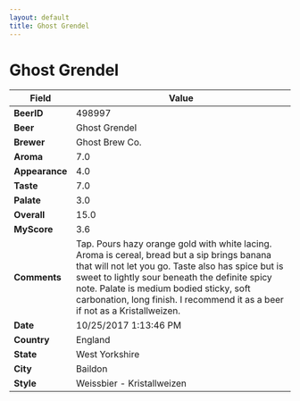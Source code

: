```yaml
---
layout: default
title: Ghost Grendel
---
```


# Ghost Grendel

| Field         | Value     |
|---------------|-----------|
| **BeerID** | 498997 |
| **Beer** | Ghost Grendel |
| **Brewer** | Ghost Brew Co. |
| **Aroma** | 7.0 |
| **Appearance** | 4.0 |
| **Taste** | 7.0 |
| **Palate** | 3.0 |
| **Overall** | 15.0 |
| **MyScore** | 3.6 |
| **Comments** | Tap. Pours hazy orange gold with white lacing. Aroma is cereal, bread but a sip brings banana that will not let you go. Taste also has spice but is sweet to lightly sour beneath the definite spicy note. Palate is medium bodied sticky, soft carbonation, long finish. I recommend it as a beer if not as a Kristallweizen. |
| **Date** | 10/25/2017 1:13:46 PM |
| **Country** | England |
| **State** | West Yorkshire |
| **City** | Baildon |
| **Style** | Weissbier - Kristallweizen |
